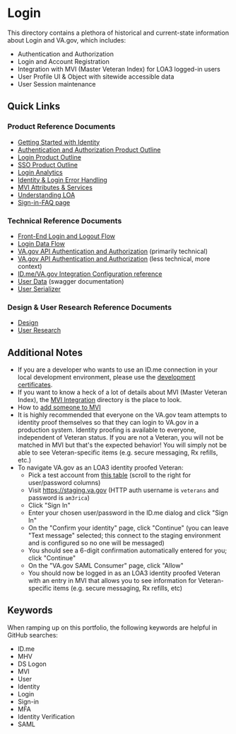 # Login

This directory contains a plethora of historical and current-state information about Login and VA.gov, which includes:
* Authentication and Authorization
* Login and Account Registration
* Integration with MVI (Master Veteran Index) for LOA3 logged-in users
* User Profile UI & Object with sitewide accessible data
* User Session maintenance


## Quick Links

### Product Reference Documents
* [Getting Started with Identity](https://github.com/department-of-veterans-affairs/vets.gov-team/blob/master/Products/Identity/Login/GettingStartedIdentity.md)
* [Authentication and Authorization Product Outline](https://github.com/department-of-veterans-affairs/vets.gov-team/blob/master/Products/Identity/Login/AuthenticationAndAuthorization/readme.md)
* [Login Product Outline](https://github.com/department-of-veterans-affairs/vets.gov-team/blob/master/Products/Identity/Login/User%20Login/LoginProductOutline.md)
* [SSO Product Outline](https://github.com/department-of-veterans-affairs/vets.gov-team/blob/master/Products/Identity/Login/SSO/readme.md)
* [Login Analytics](https://github.com/department-of-veterans-affairs/vets.gov-team/blob/master/Products/Identity/Login/Analytics/readme.md#Comparing-all-logged-in-and-logged-out-users)
* [Identity & Login Error Handling](https://github.com/department-of-veterans-affairs/vets.gov-team/blob/master/Products/Identity/Login/Error%20Messages/readme.md)
* [MVI Attributes & Services](https://github.com/department-of-veterans-affairs/vets.gov-team/blob/master/Products/Identity/Login/MVI%20Integration/AttributesAndServices.md)
* [Understanding LOA](https://github.com/department-of-veterans-affairs/vets.gov-team/blob/master/Products/Identity/Login/AuthenticationAndAuthorization/understanding-LOA-on-vetsdotgov.md)
* [Sign-in-FAQ page](https://www.va.gov/sign-in-faq)



### Technical Reference Documents
* [Front-End Login and Logout Flow](reference_documents/Login/FE_login_and_logout.md)
* [Login Data Flow](https://github.com/department-of-veterans-affairs/vets.gov-team/blob/master/Products/Identity/Login/User%20Login/Login_Data_Flow.md)
* [VA.gov API Authentication and Authorization](reference_documents/Auth/authentication_and_authorization.md) (primarily technical)
* [VA.gov API Authentication and Authorization](reference_documents/Auth/authentication_and_authorization_simplified.md) (less technical, more context)
* [ID.me/VA.gov Integration Configuration reference](reference_documents/IDme/idme-config.md)
* [User Data](https://department-of-veterans-affairs.github.io/va-digital-services-platform-docs/api-reference/#/user/getUser) (swagger documentation)
* [User Serializer](https://github.com/department-of-veterans-affairs/vets-api/blob/master/app/serializers/user_serializer.rb#L97-L116)

### Design & User Research Reference Documents
* [Design](https://github.com/department-of-veterans-affairs/vets.gov-team/blob/master/Products/Identity/Login/Design/README.md)
* [User Research](https://github.com/department-of-veterans-affairs/vets.gov-team/tree/master/Products/Identity/Login/Research)

## Additional Notes

* If you are a developer who wants to use an ID.me connection in your local development environment, please use the [development certificates](https://github.com/department-of-veterans-affairs/vets.gov-team/tree/master/Products/Identity/Login/IDme/development-certificates).
* If you want to know a heck of a lot of details about MVI (Master Veteran Index), the [MVI Integration](MVI%20Integration) directory is the place to look.
* How to [add someone to MVI](https://github.com/department-of-veterans-affairs/vets.gov-team/blob/master/Products/Identity/Login/MVI%20Integration/add-user-to-mvi.md)
* It is highly recommended that everyone on the VA.gov team attempts to identity proof themselves so that they can login to VA.gov in a production system. Identity proofing is available to everyone, independent of Veteran status.  If you are not a Veteran, you will not be matched in MVI but that's the expected behavior! You will simply not be able to see Veteran-specific items (e.g. secure messaging, Rx refills, etc.)
* To navigate VA.gov as an LOA3 identity proofed Veteran: 
  * Pick a test account from [this table](MVI%20Integration/reference_documents/mvi_stagingUsers_fullList.csv) (scroll to the right for user/password columns)
  * Visit https://staging.va.gov (HTTP auth username is `veterans` and password is `am3rica`)
  * Click "Sign In"
  * Enter your chosen user/password in the ID.me dialog and click "Sign In"
  * On the "Confirm your identity" page, click "Continue" (you can leave "Text message" selected; this connect to the staging environment and is configured so no one will be messaged)
  * You should see a 6-digit confirmation automatically entered for you; click "Continue"
  * On the "VA.gov SAML Consumer" page, click "Allow"
  * You should now be logged in as an LOA3 identity proofed Veteran with an entry in MVI that allows you to see information for Veteran-specific items (e.g. secure messaging, Rx refills, etc)
  
 ## Keywords
 When ramping up on this portfolio, the following keywords are helpful in GitHub searches:
 - ID.me
 - MHV
 - DS Logon
 - MVI
 - User
 - Identity
 - Login
 - Sign-in
 - MFA
 - Identity Verification
 - SAML

